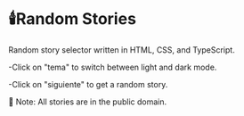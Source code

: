 # 🕯️Random Stories

Random story selector written in HTML, CSS, and TypeScript.

-Click on "tema" to switch between light and dark mode.

-Click on "siguiente" to get a random story.

📝 Note: All stories are in the public domain.

